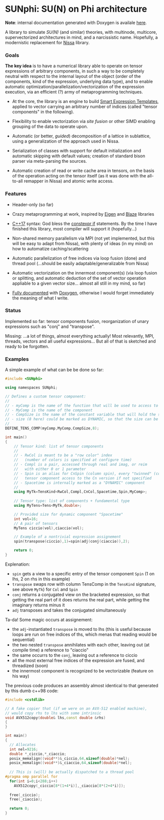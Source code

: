 # SUNphi: SU(N) on Phi architecture

**Note**: internal documentation generated with Doxygen is availale
  [here](https://sunpho84.github.io/SUNphi/html/index.html).

A library to simulate *SU(N)* (and similar) theories, with multinode,
multicore, supervectorized architectures in mind, and a narcissistic
name. Hopefully, a modernistic replacement for
[Nissa](https://github.com/sunpho84/nissa) library.

### Goals

**The key idea** is to have a numerical library able to operate on tensor
expressions of arbitrary components, in such a way to be completely
neutral with respect to the internal layout of the object (order of
the components, kind of the expression, underlying data type), and to
enable automatic optimization/parallelization/vectorization of the
expression execution, via an efficient (?) army of metaprogramming
techniques.

- At the core, the library is an engine to build [Smart Expression
 Templates](https://arxiv.org/pdf/1104.1729.pdf), applied to vector
 carrying an arbitrary number of indices (called "tensor components"
 in the following).

- Flexibility to enable vectorization via *site fusion* or other SIMD
  enabling grouping of the data to operate upon.

- Automatic (or better, *guided*) decomposition of a lattice in
  sublattice, using a generalization of the approach used in Nissa.

- Serialization of classes with support for default initialization and
 automatic skipping with default values; creation of standard bison
 parser via meta-parsing the sources.

- Automatic creation of read or write cache area in tensors, on the
  basis of the operation acting on the tensor itself (as it was done
  with the all-to-all remapper in Nissa) and atomic write access.

### Features

- Header-only (so far)

- Crazy metaprogramming at work, inspired by
  [Eigen](http://eigen.tuxfamily.org/) and
  [Blaze](https://bitbucket.org/blaze-lib/blaze) libraries

- [C++17](https://en.wikipedia.org/wiki/C%2B%2B17) syntax: God bless
  the [constexpr
  if](http://en.cppreference.com/w/cpp/language/if#Constexpr_If)
  statements. By the time I have finished this library, most compiler
  will support it (hopefully...)

- Non-shared memory parallelism via MPI (not yet implemented, but this
  will be easy to adapt from Nissa), with plenty of ideas (in my mind)
  on how to automatize caching/scattering

- Automatic parallelization of free indices via loop fusion (done) and
  thread pool (...should be easily adaptable/generalizable from Nissa)

- Automatic vectorization on the innermost component(s) (via loop
  fusion or splitting, and automatic deduction of the set of vector
  operation appliable to a given vector size... almost all still in my
  mind, so far)

- [Fully
  documented](https://sunpho84.github.io/SUNphi/html/index.html) with
  [Doxygen](www.doxygen.org), otherwise I would forget immediately the
  meaning of what I write.

### Status

Implemented so far: tensor components fusion, reorganization of unary
expressions such as "conj" and "transpose".

Missing: ...a lot of things, almost everything actually! Most
relevantly, MPI, threads, vectors and all useful expressions... But
all of that is sketched and ready to be forgotten.

### Examples

A simple example of what can be be done so far:

```c++
#include <SUNphi>

using namespaces SUNphi;

// Defines a custom tensor component:
//
// - myComp is the name of the function that will be used to access to the component
// - MyComp is the name of the component
// - CompSize is the name of the constant variable that will hold the size
// - size (8 here) could be marked as DYNAMIC, so that the size can be specified at runtime
//
DEFINE_TENS_COMP(myComp,MyComp,CompSize,8);

int main()
{
    // Tensor kind: list of tensor components
    //
    // - RwCol is meant to be a "row color" index
    //   (number of colors is specified at configure time)
    // - Compl is a pair, accessed through real and imag, or reim
    //   with either 0 or 1 parameter
    // - Spin is an alias for CnSpin (column spin), every "twinned" (column/row)
    //   tensor component access to the Cn version if not specified
    // - Spacetime is internally marked as a "DYNAMIC" component
    //
    using MyTk=TensKind<RwCol,Compl,CnCol,Spacetime,Spin,MyComp>;
    
    // Tensor type: list of components + fundamental type
    using MyTens=Tens<MyTk,double>;

    // Provided size for dynamic component "Spacetime"
    int vol=16;
    // A pair of tensors
    MyTens ciccio(vol),ciaccio(vol);

    // Example of a nontrivial expression assignement
    spin(transpose(ciccio),1)=spin(adj(conj(ciaccio)),2);

    return 0;
}
```

Explenation:

- `spin` gets a view to a specific entry of the tensor component `Spin`
  (1 on lhs, 2 on rhs in this example)
- `transpose` swaps row with column TensComp in the `TensKind`
  signature, see above `MyTk`) for `Col` and `Spin`
- `conj` returns a conjugated view on the bracketed expression,
  so that getting the real part of it does returns the real part, while
  getting the imaginary returns minus it
- `adj` transposes and takes the conjugated simultaneously

Ta-da! Some magic occurs at assignement:

- the `adj`-instantiated `transpose` is moved to lhs (this is useful because loops
  are run on free indices of ths, which menas that reading would be sequential)
- the two nested `transpose` annihilates with each other, leaving out (at
  compile time) a reference to "ciaccio"
- the same occurrs to the `conj`, leaving out a reference to ciccio
- all the most external free indices of the expression are fused, and threadized (soon)
- the innermost component is recognized to be vectorizable (feature on his way)

The previous code produces an assembly almost identical to that
generated by this dumb c++98 code:

```c++
#include <cstdlib>

// A fake copier that (if we were on an AVX-512 enabled machine),
// would copy rhs to lhs with some intrinsic
void AVX512copy(double& lhs,const double &rhs)
{
}

int main()
{
  // Allocates
  int nel=9216;
  double *_ciccio,*_ciaccio;
  posix_memalign((void**)&_ciccio,64,sizeof(double)*nel);
  posix_memalign((void**)&_ciaccio,64,sizeof(double)*nel);
  
  // This is (will) be actually dispatched to a thread pool
#pragma omp parallel for
  for(int i=0;i<288;i++)
    AVX512copy(_ciccio[8*(1+4*i)],_ciaccio[8*(2+4*i)]);
  
  free(_ciccio);
  free(_ciaccio);
  
  return 0;
}
```
